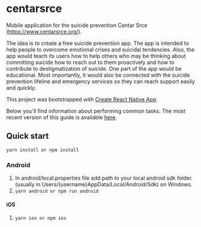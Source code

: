 # centarsrce

Mobile application for the suicide prevention Centar Srce (https://www.centarsrce.org/).

The idea is to create a free suicide prevention app. The app is intended to help people to overcome emotional crises and suicidal tendencies. Also, the app would teach its users how to help others who may be thinking about committing suicide how to reach out to them proactively and how to contribute to destigmatization of suicide. One part of the app would be educational. Most importantly, it would also be connected with the suicide prevention lifeline and emergency services so they can reach support easily and quickly.

This project was bootstrapped with [Create React Native App](https://github.com/react-community/create-react-native-app).

Below you'll find information about performing common tasks. The most recent version of this guide is available [here](https://github.com/react-community/create-react-native-app/blob/master/react-native-scripts/template/README.md).

## Quick start
`yarn install or npm install`

### Android
1. In android/local.properties file add path to your local android sdk folder. (usually in Users/{username}AppData/Local/Android/Sdk) on Windows.
2. `yarn android or npm run android`

#### iOS
1. `yarn ios or npm ios`

